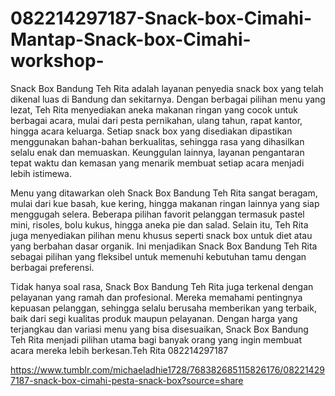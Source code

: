 # 082214297187-Snack-box-Cimahi-Mantap-Snack-box-Cimahi-workshop-
Snack Box Bandung Teh Rita adalah layanan penyedia snack box yang telah dikenal luas di Bandung dan sekitarnya. Dengan berbagai pilihan menu yang lezat, Teh Rita menyediakan aneka makanan ringan yang cocok untuk berbagai acara, mulai dari pesta pernikahan, ulang tahun, rapat kantor, hingga acara keluarga. Setiap snack box yang disediakan dipastikan menggunakan bahan-bahan berkualitas, sehingga rasa yang dihasilkan selalu enak dan memuaskan. Keunggulan lainnya, layanan pengantaran tepat waktu dan kemasan yang menarik membuat setiap acara menjadi lebih istimewa.

Menu yang ditawarkan oleh Snack Box Bandung Teh Rita sangat beragam, mulai dari kue basah, kue kering, hingga makanan ringan lainnya yang siap menggugah selera. Beberapa pilihan favorit pelanggan termasuk pastel mini, risoles, bolu kukus, hingga aneka pie dan salad. Selain itu, Teh Rita juga menyediakan pilihan menu khusus seperti snack box untuk diet atau yang berbahan dasar organik. Ini menjadikan Snack Box Bandung Teh Rita sebagai pilihan yang fleksibel untuk memenuhi kebutuhan tamu dengan berbagai preferensi.

Tidak hanya soal rasa, Snack Box Bandung Teh Rita juga terkenal dengan pelayanan yang ramah dan profesional. Mereka memahami pentingnya kepuasan pelanggan, sehingga selalu berusaha memberikan yang terbaik, baik dari segi kualitas produk maupun pelayanan. Dengan harga yang terjangkau dan variasi menu yang bisa disesuaikan, Snack Box Bandung Teh Rita menjadi pilihan utama bagi banyak orang yang ingin membuat acara mereka lebih berkesan.Teh Rita
082214297187

https://www.tumblr.com/michaeladhie1728/768382685115826176/082214297187-snack-box-cimahi-pesta-snack-box?source=share
